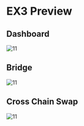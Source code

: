 # EX3 Preview
## Dashboard
![11](https://github.com/0xfunda/pic/blob/main/After%20Coonect.png)
## Bridge
![11](https://github.com/0xfunda/pic/blob/main/Bridge.png)
## Cross Chain Swap
![11](https://github.com/0xfunda/pic/blob/main/Cross-swap.png)
